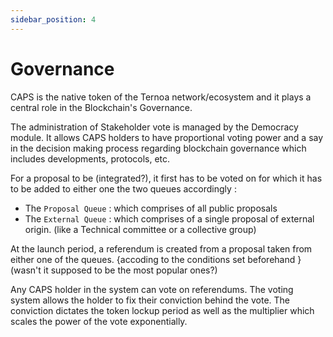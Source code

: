 ```yaml
---
sidebar_position: 4
---
```


# Governance

CAPS is the native token of the Ternoa network/ecosystem and it plays a central role in the Blockchain's Governance.

The administration of Stakeholder vote is managed by the Democracy module. 
It allows CAPS holders to have proportional voting power and a say in the decision making process regarding blockchain governance which includes developments, protocols, etc.

For a proposal to be (integrated?), it first has to be voted on for which it has to be added to either one the two queues accordingly : 

* The `Proposal Queue` : which comprises of all public proposals
* The `External Queue` : which comprises of a single proposal of external origin. (like a Technical committee or a collective group)


At the launch period, a referendum is created from a proposal taken from either one of the queues. {accoding to the conditions set beforehand }(wasn't it supposed to be the most popular ones?)

Any CAPS holder in the system can vote on referendums. The voting system allows the holder to fix their conviction behind the vote. The conviction dictates the token lockup period as well as the multiplier which scales the power of the vote exponentially.
